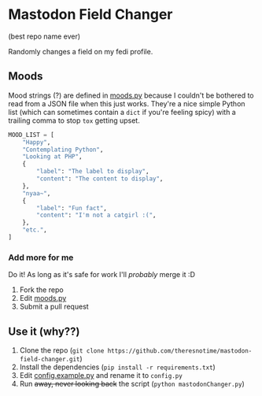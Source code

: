 # Mastodon Field Changer
(best repo name ever)

Randomly changes a field on my fedi profile.

## Moods
Mood strings (?) are defined in [moods.py](moods.py) because I couldn't be bothered to read from a JSON file when this just works. They're a nice simple Python list (which can sometimes contain a `dict` if you're feeling spicy) with a trailing comma to stop `tox` getting upset.
```py
MOOD_LIST = [
    "Happy",
    "Contemplating Python",
    "Looking at PHP",
    {
        "label": "The label to display",
        "content": "The content to display",
    },
    "nyaa~",
    {
        "label": "Fun fact",
        "content": "I'm not a catgirl :(",
    },
    "etc.",
]
```

### Add more for me
Do it! As long as it's safe for work I'll *probably* merge it :D
1. Fork the repo
2. Edit [moods.py](moods.py)
3. Submit a pull request


## Use it (why??)
1. Clone the repo (`git clone https://github.com/theresnotime/mastodon-field-changer.git`)
2. Install the dependencies (`pip install -r requirements.txt`)
3. Edit [config.example.py](config.example.py) and rename it to `config.py`
4. Run ~~away, never looking back~~ the script (`python mastodonChanger.py`)
